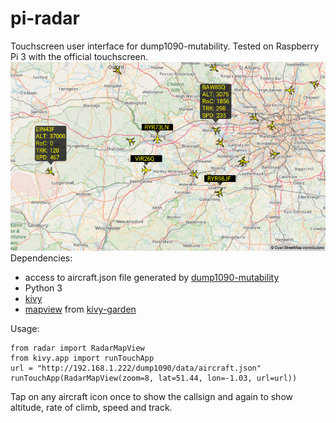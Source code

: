 # pi-radar
Touchscreen user interface for dump1090-mutability.
Tested on Raspberry Pi 3 with the official touchscreen.
![Screenshot](screenshot.png)
Dependencies:
- access to aircraft.json file generated by [dump1090-mutability](https://github.com/mutability/dump1090)
- Python 3
- [kivy](https://kivy.org)
- [mapview](https://github.com/kivy-garden/garden.mapview/) from [kivy-garden](https://kivy.org/docs/api-kivy.garden.html)

Usage:

````
from radar import RadarMapView
from kivy.app import runTouchApp
url = "http://192.168.1.222/dump1090/data/aircraft.json"
runTouchApp(RadarMapView(zoom=8, lat=51.44, lon=-1.03, url=url))
````

Tap on any aircraft icon once to show the callsign and again to show altitude, rate of climb, speed and track.
